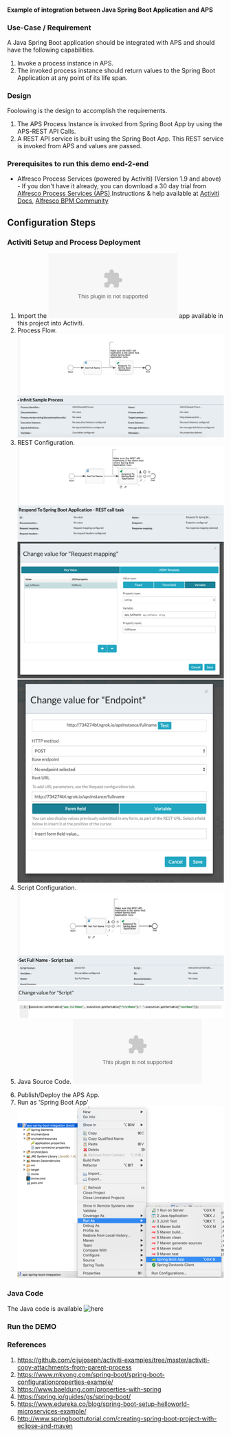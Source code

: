 #### Example of integration between Java Spring Boot Application and APS

### Use-Case / Requirement
A Java Spring Boot application should be integrated with APS and should have the following capabilities.
1. Invoke a process instance in APS.
2. The invoked process instance should return values to the Spring Boot Application at any point of its life span.

### Design
Foolowing is the design to accomplish the requirements. 
1. The APS Process Instance is invoked from Spring Boot App by using the APS-REST API Calls. 
2. A REST API service is built using the Spring Boot App. This REST service is invoked from APS and values are passed.


### Prerequisites to run this demo end-2-end
* Alfresco Process Services (powered by Activiti) (Version 1.9 and above) - If you don't have it already, you can download a 30 day trial from [Alfresco Process Services (APS)](https://www.alfresco.com/products/business-process-management/alfresco-activiti).Instructions & help available at [Activiti Docs](http://docs.alfresco.com/activiti/docs/), [Alfresco BPM Community](https://community.alfresco.com/community/bpm)


## Configuration Steps

### Activiti Setup and Process Deployment
1. Import the ![aps-application.zip](aps-application.zip) app available in this project into Activiti.
2. Process Flow. ![Process-Flow-1](Process-Flow-1.png) 
3. REST Configuration.   ![REST-Configuration-1](REST-Configuration-1.png)  ![REST-Configuration-2](REST-Configuration-2.png) ![REST-Configuration-3](REST-Configuration-3.png)
4. Script Configuration. ![Script-Configuration-1](Script-Configuration-1.png)![Script-Configuration-2](Script-Configuration-2.png)
5. Java Source Code. ![Source-Code](aps-spring-boot-integration.zip)
<!-- 6. The JAR File. ![Copy-attachments.jar](activiti-copy-attachments-1.0.0-SNAPSHOT.jar) -->
<!-- 7. Copy the jar file to tomcat-lib location. [eg: /usr/local/tomcat/webapps/activiti-app/WEB-INF/lib/] -->
6. Publish/Deploy the APS App.
7. Run as 'Spring Boot App' ![Run-As-Spring-Boot-App-In-Eclipse](Run-As-Spring-Boot-App.png)

### Java Code
The Java code is available ![here](java-code)

### Run the DEMO

### References
1. https://github.com/cijujoseph/activiti-examples/tree/master/activiti-copy-attachments-from-parent-process
2. https://www.mkyong.com/spring-boot/spring-boot-configurationproperties-example/
3. https://www.baeldung.com/properties-with-spring
4. https://spring.io/guides/gs/spring-boot/
5. https://www.edureka.co/blog/spring-boot-setup-helloworld-microservices-example/
6. http://www.springboottutorial.com/creating-spring-boot-project-with-eclipse-and-maven